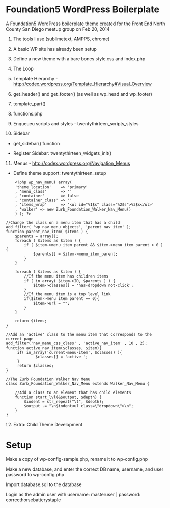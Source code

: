 Foundation5 WordPress Boilerplate
=====================

A Foundation5 WordPress boilerplate theme created for the Front End North County San Diego meetup group on Feb 20, 2014

1) The tools I use (sublimetext, AMPPS, chrome)

2) A basic WP site has already been setup

3) Define a new theme with a bare bones style.css and index.php

4) The Loop

5) Template Hierarchy - http://codex.wordpress.org/Template_Hierarchy#Visual_Overview

6) get_header() and get_footer() (as well as wp_head and wp_footer)

7) template_part()

8) functions.php

9) Enqueueu scripts and styles - twentythirteen_scripts_styles

10) Sidebar

- get_sidebar() function

- Register Sidebar: twentythirteen_widgets_init()

11) Menus - http://codex.wordpress.org/Navigation_Menus

- Define theme support: twentythirteen_setup

```
	<?php wp_nav_menu( array( 
	'theme_location'	=> 'primary'
	, 'menu_class'		=> ''
	, 'container'		=> false
	, 'container_class' => ''
	, 'items_wrap'      => '<ul id="%1$s" class="%2$s">%3$s</ul>'
	, 'walker' => new Zurb_Foundation_Walker_Nav_Menu()
	) ); ?>
```
```
//Change the class on a menu item that has a child
add_filter( 'wp_nav_menu_objects', 'parent_nav_item' );
function parent_nav_item( $items ) {
	$parents = array();
	foreach ( $items as $item ) {
		if ( $item->menu_item_parent && $item->menu_item_parent > 0 ) {
			$parents[] = $item->menu_item_parent;
		}
	}
	
	foreach ( $items as $item ) {
		//If the menu item has children items
		if ( in_array( $item->ID, $parents ) ) {
			$item->classes[] = 'has-dropdown not-click'; 
		}
		//If the menu item is a top level link
		if($item->menu_item_parent == 0){
			$item->url = "";
		}
	}

	return $items;    
}

//Add an 'active' class to the menu item that corresponds to the current page
add_filter('nav_menu_css_class' , 'active_nav_item' , 10 , 2);
function active_nav_item($classes, $item){
     if( in_array('current-menu-item', $classes) ){
             $classes[] = 'active ';
     }
     return $classes;
}

//The Zurb Foundation Walker Nav Menu
class Zurb_Foundation_Walker_Nav_Menu extends Walker_Nav_Menu {

	//Add a class to an element that has child elements
	function start_lvl(&$output, $depth) {
		$indent = str_repeat("\t", $depth);
		$output .= "\n$indent<ul class=\"dropdown\">\n";
	}
}
```

12) Extra: Child Theme Development

Setup
===

Make a copy of wp-config-sample.php, rename it to wp-config.php

Make a new database, and enter the correct DB name, username, and user password to wp-config.php

Import database.sql to the database

Login as the admin user with username: masteruser | password: correcthorsebatterystaple
